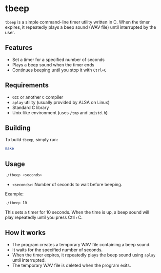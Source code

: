 # tbeep

`tbeep` is a simple command-line timer utility written in C. When the timer expires, it repeatedly plays a beep sound (WAV file) until interrupted by the user.

## Features
- Set a timer for a specified number of seconds
- Plays a beep sound when the timer ends
- Continues beeping until you stop it with `Ctrl+C`

## Requirements
- `GCC` or another `C` compiler
- `aplay` utility (usually provided by ALSA on Linux)
- Standard C library
- Unix-like environment (uses `/tmp` and `unistd.h`)

## Building

To build `tbeep`, simply run:

```sh
make
```

## Usage

```sh
./tbeep <seconds>
```

- `<seconds>`: Number of seconds to wait before beeping.

Example:

```sh
./tbeep 10
```

This sets a timer for 10 seconds. When the time is up, a beep sound will play repeatedly until you press Ctrl+C.

## How it works
- The program creates a temporary WAV file containing a beep sound.
- It waits for the specified number of seconds.
- When the timer expires, it repeatedly plays the beep sound using `aplay` until interrupted.
- The temporary WAV file is deleted when the program exits.
